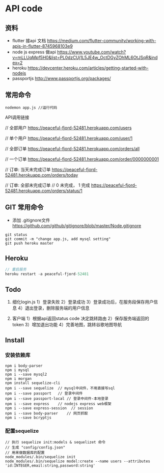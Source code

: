 # API code

## 资料

- flutter 接api 文档
<https://medium.com/flutter-community/working-with-apis-in-flutter-8745968103e9>
- node js express 做api
<https://www.youtube.com/watch?v=mLLUqMpf5H0&list=PL0dzCUj1L5JE4w_OctDGyZOhML6OtJSqR&index=2>
- heroku
<https://devcenter.heroku.com/articles/getting-started-with-nodejs>
- passportjs
<http://www.passportjs.org/packages/>

## 常用命令

``` nodejs
nodemon app.js //运行代码
```

API调用链接

// 全部用户
https://peaceful-fjord-52481.herokuapp.com/users

// 单个用户
https://peaceful-fjord-52481.herokuapp.com/user/1

// 全部订单
https://peaceful-fjord-52481.herokuapp.com/orders/all

// 一个订单
https://peaceful-fjord-52481.herokuapp.com/order/0000000001

// 订单: 当天未完成订单
https://peaceful-fjord-52481.herokuapp.com/orders/today

// 订单: 全部未完成订单
// 0 未完成， 1 完成
https://peaceful-fjord-52481.herokuapp.com/orders/status/1

## GIT 常用命令

- 添加 .gitignore文件
<https://github.com/github/gitignore/blob/master/Node.gitignore>

``` git
git status
git commit -m "change app.js, add mysql setting"
git push heroku master
```

## Heroku

``` vs
// 重启服务
heroku restart -a peaceful-fjord-52481
```

## Todo

1. 细化login.js
1）登录失败 
2）登录成功
3）登录成功后，在服务段保存用户信息
4）退出登录，删除服务端的用户信息

2. 客户端
1）根据api返回status code 决定跳转路由
2）保存服务端返回的token
3）增加退出功能
4）完善地图，跳转谷歌地图导航

## Install

### 安装依赖库

``` nodejs
npm i body-parser
npm i mysql
npm i --save mysql2
npm i morgan
npm install sequelize-cli
npm i --save sequelize  // mysql中间件，不用直接写sql
npm i --save passport   // 登录中间件
npm i --save passport-local // 登录中间件-本地登录
npm i --save express    // nodejs express web框架
npm i --save express-session  // session
npm i --save body-parser    // 网页抓取
npm i --save bcryptjs
```

### 配置sequelize

``` nodejs
// 执行 sequelize init:models & sequelizet 命令
// 生成 "config/config.json"
// 用来做数据库的配置
node_modules/.bin/sequelize init
node_modules/.bin/sequelize model:create --name users --attributes 'id:INTEGER,email:string,password:string'

```
